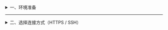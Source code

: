 <details>
<summary>一、环境准备</summary>

git --version
git config --global user.name "你的名字或ID"
git config --global user.email "你的GitHub绑定邮箱"


</details>

---

<details>
<summary>二、选择连接方式（HTTPS / SSH）</summary>

### HTTPS（简单）
git clone https://github.com/owner/repo.git


> 首次 push 需要输入 Personal Access Token（代替密码）

### SSH（推荐）
生成密钥
ssh-keygen -t ed25519 -C "你的邮箱"

添加公钥 (~/.ssh/id_ed25519.pub) 到 GitHub: Settings → SSH and GPG keys
测试
ssh -T git@github.com


<summary>三、克隆仓库</summary>

cd ~/code
git clone git@github.com:owner/repo.git
cd repo


<summary>四、本地修改并提交</summary>

git status
git add .
git commit -m "feat: 新增 xxx 功能"


<summary>五、推送到 GitHub</summary>

已有分支
git push

新建分支
git checkout -b feature/awesome
git push -u origin feature/awesome


<summary>六、同步远端更新</summary>

保持线性历史
git pull --rebase origin main

解决冲突后
git add <file>
git rebase --continue


<summary>七、分支协作</summary>

查看分支
git branch -a

新建分支
git checkout -b feature/login

合并到主分支
git checkout main
git pull --rebase origin main
git merge --no-ff feature/login
git push


<summary>八、常见操作</summary>

### 删除文件
git rm file
git commit -m "chore: 删除 file"
git push


### 重命名文件
git mv old.cpp new.cpp
git commit -m "refactor: 文件重命名"
git push




### 忽略文件
/build/
/out/
/.vscode/
/.idea/
/.DS_Store


<summary>九、常见问题</summary>

### 身份信息缺失
git config --global user.name "Your Name"
git config --global user.email "you@example.com"



### non-fast-forward
git pull --rebase origin main
git push



### 设置代理
git config --global http.proxy http://127.0.0.1:7890
git config --global https.proxy http://127.0.0.1:7890



### 撤销/回退
git restore --staged <file> # 取消暂存
git restore <file> # 丢弃修改
git reset --soft HEAD^ # 回退提交，保留改动
git reset --hard HEAD^ # 回退并丢弃修改


<summary>十、速查表 (Cheat Sheet)</summary>

克隆
git clone git@github.com:owner/repo.git
cd repo

🚀 **常用三步：**
1. ➕ `git add .`
2. 💾 `git commit -m "feat: xxx"`
3. ☁️ `git push origin main`

新建分支
git checkout -b feature/xxx
git push -u origin feature/xxx

同步更新
git pull --rebase origin main

